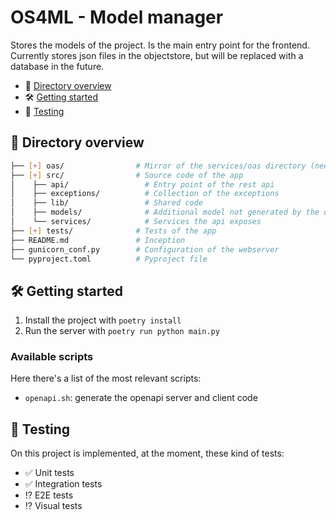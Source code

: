 # OS4ML - Model manager

Stores the models of the project. Is the main entry point for the frontend. Currently stores json files in the objectstore, but will be replaced with a database in the future.

- 📂 [Directory overview](#📂-directory-overview)
- 🛠️ [Getting started](#🛠️-getting-started)
- 🧪 [Testing](#🧪-testing)

## 📂 Directory overview

```bash
├── [+] oas/                # Mirror of the services/oas directory (needed for docker build)
├── [+] src/                # Source code of the app
│    ├── api/                 # Entry point of the rest api
│    ├── exceptions/          # Collection of the exceptions
│    ├── lib/                 # Shared code
│    ├── models/              # Additional model not generated by the openapi spec
│    └── services/            # Services the api exposes
├── [+] tests/              # Tests of the app
├── README.md               # Inception
├── gunicorn_conf.py        # Configuration of the webserver
└── pyproject.toml          # Pyproject file
```

## 🛠️ Getting started

1. Install the project with `poetry install`
2. Run the server with `poetry run python main.py`


### Available scripts

Here there's a list of the most relevant scripts:

- `openapi.sh`: generate the openapi server and client code

## 🧪 Testing

On this project is implemented, at the moment, these kind of tests:

- ✅ Unit tests
- ✅ Integration tests
- ⁉️ E2E tests
- ⁉️ Visual tests
